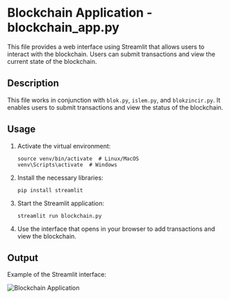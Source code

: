 # Blockchain Application - blockchain_app.py

This file provides a web interface using Streamlit that allows users to interact with the blockchain. Users can submit transactions and view the current state of the blockchain.

## Description

This file works in conjunction with `blok.py`, `islem.py`, and `blokzincir.py`. It enables users to submit transactions and view the status of the blockchain.

## Usage

1. Activate the virtual environment:
    ```
    source venv/bin/activate  # Linux/MacOS
    venv\Scripts\activate  # Windows
    ```

2. Install the necessary libraries:
    ```
    pip install streamlit
    ```

3. Start the Streamlit application:
    ```
    streamlit run blockchain.py
    ```

4. Use the interface that opens in your browser to add transactions and view the blockchain.

## Output

Example of the Streamlit interface:

![Blockchain Application](img/blockchain.png)
